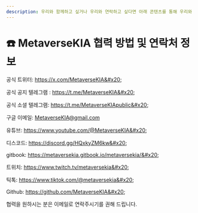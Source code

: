 ```yaml
---
description: 우리와 함께하고 싶거나 우리와 연락하고 싶다면 아래 콘텐츠를 통해 우리와 소통할 수 있습니다.
---
```


# ☎️ MetaverseKIA 협력 방법 및 연락처 정보

공식 트위터: https://x.com/MetaverseKIA&#x20;

공식 공지 텔레그램 : https://t.me/MetaverseKIA&#x20;

공식 소셜 텔레그램: https://t.me/MetaverseKIApublic&#x20;

구글 이메일: MetaverseKIA@gmail.com&#x20;

유튜브: https://www.youtube.com/@MetaverseKIA&#x20;

디스코드: https://discord.gg/HQxkyZM6kw&#x20;

gitbook: https://metaversekia.gitbook.io/metaversekia/&#x20;

트위치: https://www.twitch.tv/metaversekia&#x20;

틱톡: https://www.tiktok.com/@metaversekia&#x20;

Github: https://github.com/MetaverseKIA&#x20;



협력을 원하시는 분은 이메일로 연락주시기를 권해 드립니다.
